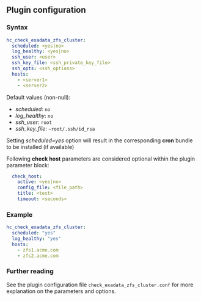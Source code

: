 ## Plugin configuration

### Syntax

```yaml
hc_check_exadata_zfs_cluster:
  scheduled: <yes|no>
  log_healthy: <yes|no>
  ssh_user: <user>
  ssh_key_file: <ssh_private_key_file>
  ssh_opts: <ssh_options>
  hosts:
    - <server1>
    - <server2>
```

Default values (non-null):
* *scheduled*: `no`
* *log_healthy*: `no`
* *ssh_user*: `root`
* *ssh_key_file*: `~root/.ssh/id_rsa`

Setting *scheduled=yes* option will result in the corresponding **cron** bundle to be installed (if available)

Following **check host** parameters are considered optional within the plugin parameter block:

```yaml
  check_host:
    active: <yes|no>
    config_file: <file_path>
    title: <text>
    timeout: <seconds>
```

### Example

```yaml
hc_check_exadata_zfs_cluster:
  scheduled: "yes"
  log_healthy: "yes"
  hosts:
    - zfs1.acme.com
    - zfs2.acme.com
```

### Further reading

See the plugin configuration file `check_exadata_zfs_cluster.conf` for more explanation on the parameters and options.
